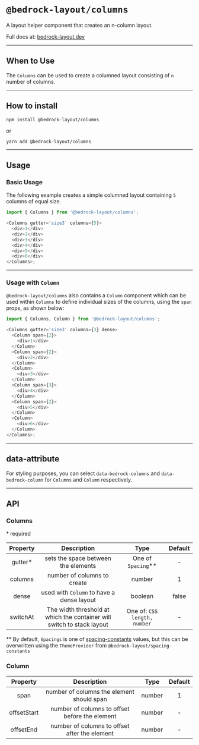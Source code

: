 # `@bedrock-layout/columns`

A layout helper component that creates an n-column layout.

Full docs at: [bedrock-layout.dev](https://bedrock-layout.dev/)

---

## When to Use

The `Columns` can be used to create a columned layout consisting of `n` number of columns.

---

## How to install

`npm install @bedrock-layout/columns`

or

`yarn add @bedrock-layout/columns`

---

## Usage

### Basic Usage

The following example creates a simple columned layout containing `5` columns of equal size.

```javascript
import { Columns } from '@bedrock-layout/columns';

<Columns gutter='size3' columns={5}>
  <div>1</div>
  <div>2</div>
  <div>3</div>
  <div>4</div>
  <div>5</div>
  <div>6</div>
</Columns>;
```

---

### Usage with `Column`

`@bedrock-layout/columns` also contains a `Column` component which can be used within `Columns` to define individual sizes of the columns, using the `span` props, as shown below:

```javascript
import { Columns, Column } from '@bedrock-layout/columns';

<Columns gutter='size3' columns={3} dense>
  <Column span={2}>
    <div>1</div>
  </Column>
  <Column span={2}>
    <div>2</div>
  </Column>
  <Column>
    <div>3</div>
  </Column>
  <Column span={3}>
    <div>4</div>
  </Column>
  <Column span={2}>
    <div>5</div>
  </Column>
  <Column>
    <div>6</div>
  </Column>
</Columns>;
```

---

## data-attribute

For styling purposes, you can select `data-bedrock-columns` and `data-bedrock-column` for `Columns` and `Column` respectively.

---

## API

### Columns

\* required

| Property |                              Description                               |             Type             | Default |
| :------: | :--------------------------------------------------------------------: | :--------------------------: | :-----: |
| gutter\* |                  sets the space between the elements                   |     One of `Spacing`\*\*     |    -    |
| columns  |                      number of columns to create                       |            number            |    1    |
|  dense   |               used with `Column` to have a dense layout                |           boolean            |  false  |
| switchAt | The width threshold at which the container will switch to stack layout | One of: `CSS length, number` |    -    |

\*\* By default, `Spacings` is one of [spacing-constants](https://github.com/Bedrock-Layouts/Bedrock/tree/main/packages/spacing-constants) values, but this can be overwritten using the `ThemeProvider` from `@bedrock-layout/spacing-constants`

### Column

|  Property   |                  Description                   |  Type  | Default |
| :---------: | :--------------------------------------------: | :----: | :-----: |
|    span     |   number of columns the element should span    | number |    1    |
| offsetStart | number of columns to offset before the element | number |    -    |
|  offsetEnd  | number of columns to offset after the element  | number |    -    |
